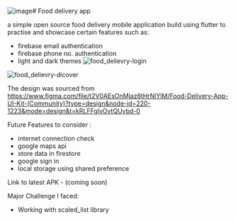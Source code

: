 ![image](https://github.com/Chijama/food-delivery/assets/63909584/96281c95-88a7-4ba9-ba5e-68853626b053)# Food delivery app

a simple open source food delivery mobile application build using flutter to practise and showcase certain features
such as: 
- firebase email authentication
- firebase phone no. authentication
- light and dark themes
![food_delievry-login](https://github.com/Chijama/food-delivery/assets/63909584/48521d5b-fed4-4b13-90c3-854c8e61a1de)

![food_delievry-dicover](https://github.com/Chijama/food-delivery/assets/63909584/5f972026-4877-4a9e-8c97-81547c683811)


The design was sourced from https://www.figma.com/file/t2V0AEsOnMjaz6tHrNlYlM/Food-Delivery-App-UI-Kit-(Community)?type=design&node-id=220-1223&mode=design&t=kRLFFglvOvtQUybd-0


Future Features to consider :
- internet connection check
- google maps api
- store data in firestore
- google sign in
- local storage using shared preference


Link to latest APK - (coming soon)


Major Challenge I faced:
- Working with scaled_list library 



